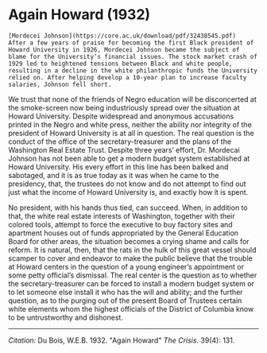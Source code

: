 # Again Howard (1932)

```{margin}![](mordecai-wyatt-johnson.jpg)
[Mordecei Johnson](​​https://core.ac.uk/download/pdf/32438545.pdf)
After a few years of praise for becoming the first Black president of Howard University in 1926, Mordecei Johnson became the subject of blame for the University’s financial issues. The stock market crash of 1929 led to heightened tensions between Black and white people, resulting in a decline in the white philanthropic funds the University relied on. After helping develop a 10-year plan to increase faculty salaries, Johnson fell short.
```

We trust that none of the friends of Negro education will be disconcerted at the smoke-screen now being industriously spread over the situation at Howard University. Despite widespread and anonymous accusations printed in the Negro and white press, neither the ability nor integrity of the president of Howard University is at all in question. The real question is the conduct of the office of the secretary-treasurer and the plans of the Washington Real Estate Trust. Despite three years’ effort, Dr. Mordecai Johnson has not been able to get a modern budget system established at Howard University. His every effort in this line has been balked and sabotaged, and it is as true today as it was when he came to the presidency, that, the trustees do not know and do not attempt to find out just what the income of Howard University is, and exactly how it is spent.


No president, with his hands thus tied, can succeed. When, in addition to that, the white real estate interests of Washington, together with their colored tools, attempt to force the executive to buy factory sites and apartment houses out of funds appropriated by the General Education Board for other areas, the situation becomes a crying shame and calls for reform. It is natural, then, that the rats in the hulk of this great vessel should scamper to cover and endeavor to make the public believe that the trouble at Howard centers in the question of a young engineer’s appointment or some petty official’s dismissal. The real center is the question as to whether the secretary-treasurer can be forced to install a modern budget system or to let someone else install it who has the will and ability; and the further question, as to the purging out of the present Board of Trustees certain white elements whom the highest officials of the District of Columbia know to be untrustworthy and dishonest.

__________
*Citation:* Du Bois, W.E.B. 1932. "Again Howard" *The Crisis*. 39(4): 131.
